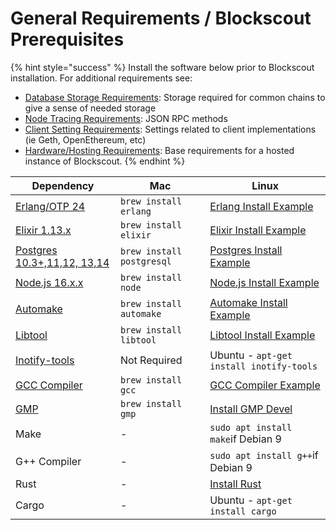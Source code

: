 # General Requirements / Blockscout Prerequisites

{% hint style="success" %}
Install the software below prior to Blockscout installation. For additional requirements see:

* [Database Storage Requirements](database-storage-requirements.md): Storage required for common chains to give a sense of needed storage
* [Node Tracing Requirements](node-tracing-json-rpc-requirements.md): JSON RPC methods&#x20;
* [Client Setting Requirements](client-settings.md): Settings related to client implementations (ie Geth, OpenEthereum, etc)
* [Hardware/Hosting Requirements](../../for-projects/resource-requirements.md): Base requirements for a hosted instance of Blockscout.
{% endhint %}

| Dependency                                                       | Mac                       | Linux                                                                                                                                                           |
| ---------------------------------------------------------------- | ------------------------- | --------------------------------------------------------------------------------------------------------------------------------------------------------------- |
| [Erlang/OTP 24](https://github.com/erlang/otp)                   | `brew install erlang`     | [Erlang Install Example](https://github.com/poanetwork/blockscout-terraform/blob/33f68e816e36dc2fb055911fa0372531f0e956e7/modules/stack/libexec/init.sh#L134)   |
| [Elixir 1.13.x](https://elixir-lang.org/)                        | `brew install elixir`     | [Elixir Install Example](https://github.com/poanetwork/blockscout-terraform/blob/33f68e816e36dc2fb055911fa0372531f0e956e7/modules/stack/libexec/init.sh#L138)   |
| [Postgres 10.3+,11,12, 13,14](https://www.postgresql.org/)       | `brew install postgresql` | [Postgres Install Example](https://github.com/poanetwork/blockscout-terraform/blob/33f68e816e36dc2fb055911fa0372531f0e956e7/modules/stack/libexec/init.sh#L187) |
| [Node.js 16.x.x](https://nodejs.org/en/)                         | `brew install node`       | [Node.js Install Example](https://github.com/poanetwork/blockscout-terraform/blob/33f68e816e36dc2fb055911fa0372531f0e956e7/modules/stack/libexec/init.sh#L66)   |
| [Automake](https://www.gnu.org/software/automake/)               | `brew install automake`   | [Automake Install Example](https://github.com/poanetwork/blockscout-terraform/blob/33f68e816e36dc2fb055911fa0372531f0e956e7/modules/stack/libexec/init.sh#L72)  |
| [Libtool](https://www.gnu.org/software/libtool/)                 | `brew install libtool`    | [Libtool Install Example](https://github.com/poanetwork/blockscout-terraform/blob/33f68e816e36dc2fb055911fa0372531f0e956e7/modules/stack/libexec/init.sh#L62)   |
| [Inotify-tools](https://github.com/rvoicilas/inotify-tools/wiki) | Not Required              | Ubuntu - `apt-get install inotify-tools`                                                                                                                        |
| [GCC Compiler](https://gcc.gnu.org/)                             | `brew install gcc`        | [GCC Compiler Example](https://github.com/poanetwork/blockscout-terraform/blob/33f68e816e36dc2fb055911fa0372531f0e956e7/modules/stack/libexec/init.sh#L70)      |
| [GMP](https://gmplib.org/)                                       | `brew install gmp`        | [Install GMP Devel](https://github.com/poanetwork/blockscout-terraform/blob/33f68e816e36dc2fb055911fa0372531f0e956e7/modules/stack/libexec/init.sh#L74)         |
| Make                                                             | -                         | `sudo apt install make`if Debian 9                                                                                                                              |
| G++ Compiler                                                     | -                         | `sudo apt install g++`if Debian 9                                                                                                                               |
| Rust                                                             | -                         | [Install Rust](https://www.rust-lang.org/tools/install)                                                                                                         |
| Cargo                                                            | -                         | Ubuntu - `apt-get install cargo`                                                                                                                                |
